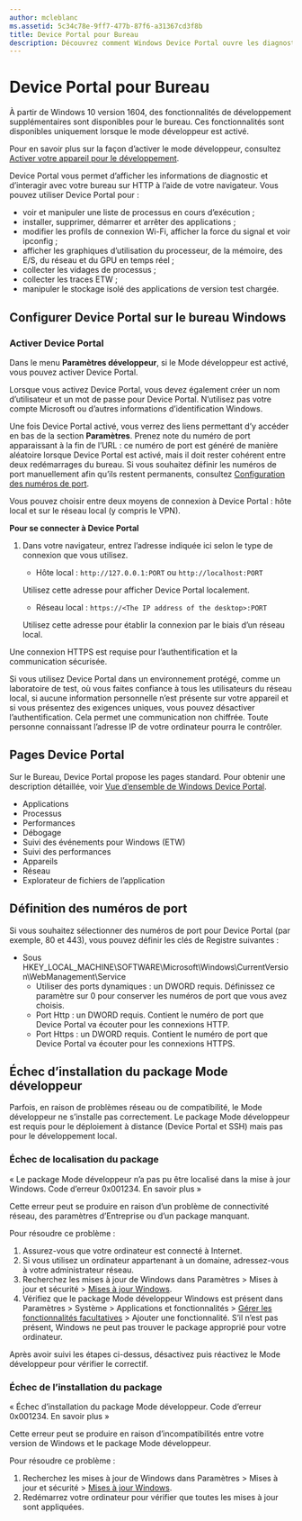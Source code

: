 ```yaml
---
author: mcleblanc
ms.assetid: 5c34c78e-9ff7-477b-87f6-a31367cd3f8b
title: Device Portal pour Bureau
description: Découvrez comment Windows Device Portal ouvre les diagnostics et l’automatisation sur votre bureau Windows.
---
```

# Device Portal pour Bureau

À partir de Windows 10 version 1604, des fonctionnalités de développement supplémentaires sont disponibles pour le bureau. Ces fonctionnalités sont disponibles uniquement lorsque le mode développeur est activé.

Pour en savoir plus sur la façon d’activer le mode développeur, consultez [Activer votre appareil pour le développement](../get-started/enable-your-device-for-development.md).

Device Portal vous permet d’afficher les informations de diagnostic et d’interagir avec votre bureau sur HTTP à l’aide de votre navigateur. Vous pouvez utiliser Device Portal pour :
- voir et manipuler une liste de processus en cours d’exécution ;
- installer, supprimer, démarrer et arrêter des applications ;
- modifier les profils de connexion Wi-Fi, afficher la force du signal et voir ipconfig ;
- afficher les graphiques d’utilisation du processeur, de la mémoire, des E/S, du réseau et du GPU en temps réel ;
- collecter les vidages de processus ;
- collecter les traces ETW ; 
- manipuler le stockage isolé des applications de version test chargée.

## Configurer Device Portal sur le bureau Windows

### Activer Device Portal

Dans le menu **Paramètres développeur**, si le Mode développeur est activé, vous pouvez activer Device Portal.  

Lorsque vous activez Device Portal, vous devez également créer un nom d’utilisateur et un mot de passe pour Device Portal. N’utilisez pas votre compte Microsoft ou d’autres informations d’identification Windows.  

Une fois Device Portal activé, vous verrez des liens permettant d’y accéder en bas de la section **Paramètres**. Prenez note du numéro de port apparaissant à la fin de l’URL : ce numéro de port est généré de manière aléatoire lorsque Device Portal est activé, mais il doit rester cohérent entre deux redémarrages du bureau. Si vous souhaitez définir les numéros de port manuellement afin qu’ils restent permanents, consultez [Configuration des numéros de port](device-portal-desktop.md#setting-port-numbers).

Vous pouvez choisir entre deux moyens de connexion à Device Portal : hôte local et sur le réseau local (y compris le VPN).

**Pour se connecter à Device Portal**

1. Dans votre navigateur, entrez l’adresse indiquée ici selon le type de connexion que vous utilisez.

    - Hôte local : `http://127.0.0.1:PORT` ou `http://localhost:PORT`

    Utilisez cette adresse pour afficher Device Portal localement.
    
    - Réseau local : `https://<The IP address of the desktop>:PORT`

    Utilisez cette adresse pour établir la connexion par le biais d’un réseau local.

Une connexion HTTPS est requise pour l’authentification et la communication sécurisée.

Si vous utilisez Device Portal dans un environnement protégé, comme un laboratoire de test, où vous faites confiance à tous les utilisateurs du réseau local, si aucune information personnelle n’est présente sur votre appareil et si vous présentez des exigences uniques, vous pouvez désactiver l’authentification. Cela permet une communication non chiffrée. Toute personne connaissant l’adresse IP de votre ordinateur pourra le contrôler.

## Pages Device Portal

Sur le Bureau, Device Portal propose les pages standard. Pour obtenir une description détaillée, voir [Vue d’ensemble de Windows Device Portal](device-portal.md).

- Applications
- Processus
- Performances
- Débogage
- Suivi des événements pour Windows (ETW)
- Suivi des performances
- Appareils
- Réseau
- Explorateur de fichiers de l’application 

## Définition des numéros de port

Si vous souhaitez sélectionner des numéros de port pour Device Portal (par exemple, 80 et 443), vous pouvez définir les clés de Registre suivantes :

- Sous HKEY_LOCAL_MACHINE\SOFTWARE\Microsoft\Windows\CurrentVersion\WebManagement\Service
    - Utiliser des ports dynamiques : un DWORD requis. Définissez ce paramètre sur 0 pour conserver les numéros de port que vous avez choisis.
    - Port Http : un DWORD requis. Contient le numéro de port que Device Portal va écouter pour les connexions HTTP.  
    - Port Https : un DWORD requis. Contient le numéro de port que Device Portal va écouter pour les connexions HTTPS.

## Échec d’installation du package Mode développeur
Parfois, en raison de problèmes réseau ou de compatibilité, le Mode développeur ne s’installe pas correctement. Le package Mode développeur est requis pour le déploiement à distance (Device Portal et SSH) mais pas pour le développement local.  

### Échec de localisation du package

« Le package Mode développeur n’a pas pu être localisé dans la mise à jour Windows. Code d’erreur 0x001234. En savoir plus »   

Cette erreur peut se produire en raison d’un problème de connectivité réseau, des paramètres d’Entreprise ou d’un package manquant. 

Pour résoudre ce problème :

1. Assurez-vous que votre ordinateur est connecté à Internet. 
2. Si vous utilisez un ordinateur appartenant à un domaine, adressez-vous à votre administrateur réseau. 
3. Recherchez les mises à jour de Windows dans Paramètres &gt; Mises à jour et sécurité &gt; [Mises à jour Windows](ms-settings:windowsupdate).
4. Vérifiez que le package Mode développeur Windows est présent dans Paramètres &gt; Système &gt; Applications et fonctionnalités &gt; [Gérer les fonctionnalités facultatives](ms-settings:optionalfeatures) &gt; Ajouter une fonctionnalité. S’il n’est pas présent, Windows ne peut pas trouver le package approprié pour votre ordinateur. 

Après avoir suivi les étapes ci-dessus, désactivez puis réactivez le Mode développeur pour vérifier le correctif. 


### Échec de l’installation du package

« Échec d’installation du package Mode développeur. Code d’erreur 0x001234. En savoir plus »

Cette erreur peut se produire en raison d’incompatibilités entre votre version de Windows et le package Mode développeur. 

Pour résoudre ce problème :

1. Recherchez les mises à jour de Windows dans Paramètres &gt; Mises à jour et sécurité &gt; [Mises à jour Windows](ms-settings:windowsupdate).
2. Redémarrez votre ordinateur pour vérifier que toutes les mises à jour sont appliquées.


<!--HONumber=May16_HO2-->



